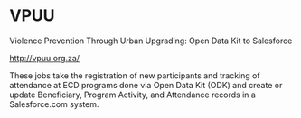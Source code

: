 # VPUU
Violence Prevention Through Urban Upgrading: Open Data Kit to Salesforce

http://vpuu.org.za/

These jobs take the registration of new participants and tracking of attendance at ECD programs done via Open Data Kit (ODK) and create or update Beneficiary, Program Activity, and Attendance records in a Salesforce.com system.
